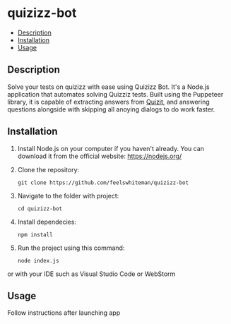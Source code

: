# quizizz-bot

- [Description](#description)
- [Installation](#installation)
- [Usage](#usage)


## Description

Solve your tests on quizizz with ease using Quizizz Bot. It's a Node.js application that automates solving Quizziz tests. Built using the Puppeteer library, it is capable of extracting answers from [Quizit](https://quizit.online), and answering questions alongside with skipping all anoying dialogs to do work faster.

## Installation

1. Install Node.js on your computer if you haven't already. You can download it from the official website: https://nodejs.org/
2. Clone the repository:

    ```
    git clone https://github.com/feelswhiteman/quizizz-bot
    ```
    
3. Navigate to the folder with project:

    ```
    cd quizizz-bot
    ```
    
4. Install dependecies:

    ```
    npm install
    ```
    
5. Run the project using this command:

    ```
    node index.js
    ```
    
or with your IDE such as Visual Studio Code or WebStorm

## Usage

Follow instructions after launching app
